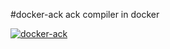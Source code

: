 #docker-ack
ack compiler in docker

[![docker-ack](https://github.com/bensuperpc/docker-ack/actions/workflows/main.yml/badge.svg)](https://github.com/bensuperpc/docker-ack/actions/workflows/main.yml)
